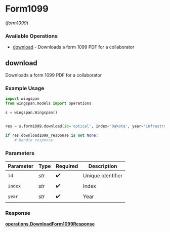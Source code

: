 # Form1099
(*form1099*)

### Available Operations

* [download](#download) - Downloads a form 1099 PDF for a collaborator

## download

Downloads a form 1099 PDF for a collaborator

### Example Usage

```python
import wingspan
from wingspan.models import operations

s = wingspan.Wingspan()


res = s.form1099.download(id='optical', index='Dakota', year='infrastructures')

if res.download1099_response is not None:
    # handle response
```

### Parameters

| Parameter          | Type               | Required           | Description        |
| ------------------ | ------------------ | ------------------ | ------------------ |
| `id`               | *str*              | :heavy_check_mark: | Unique identifier  |
| `index`            | *str*              | :heavy_check_mark: | Index              |
| `year`             | *str*              | :heavy_check_mark: | Year               |


### Response

**[operations.DownloadForm1099Response](../../models/operations/downloadform1099response.md)**

